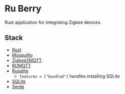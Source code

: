 # Ru Berry
Rust application for integrating Zigbee devices.

## Stack
- [Rust](https://www.rust-lang.org/)
- [Mosquitto](https://mosquitto.org/) 
- [Zigbee2MQTT](https://www.zigbee2mqtt.io/).
- [RUMQTT](https://github.com/bytebeamio/rumqtt/tree/main)
- [Rusqlite](https://github.com/rusqlite/rusqlite)
  - `features = ["bundled"]` handles installing SQLite
- [SQLite](https://www.sqlite.org/index.html)
- [Serde](https://serde.rs/)

